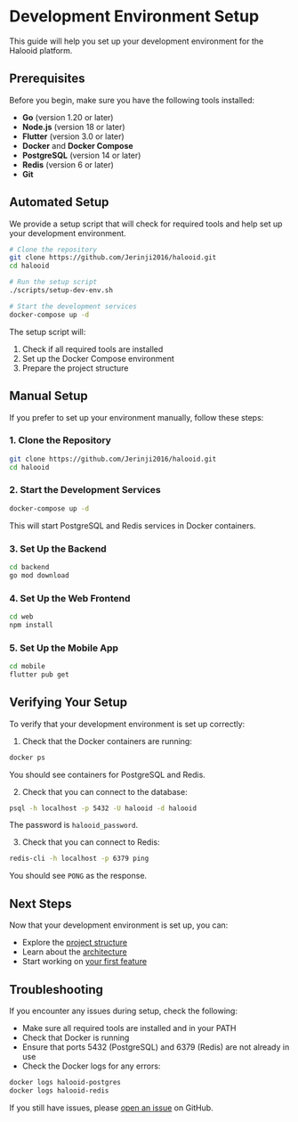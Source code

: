 # Development Environment Setup

This guide will help you set up your development environment for the Halooid platform.

## Prerequisites

Before you begin, make sure you have the following tools installed:

- **Go** (version 1.20 or later)
- **Node.js** (version 18 or later)
- **Flutter** (version 3.0 or later)
- **Docker** and **Docker Compose**
- **PostgreSQL** (version 14 or later)
- **Redis** (version 6 or later)
- **Git**

## Automated Setup

We provide a setup script that will check for required tools and help set up your development environment.

```bash
# Clone the repository
git clone https://github.com/Jerinji2016/halooid.git
cd halooid

# Run the setup script
./scripts/setup-dev-env.sh

# Start the development services
docker-compose up -d
```

The setup script will:

1. Check if all required tools are installed
2. Set up the Docker Compose environment
3. Prepare the project structure

## Manual Setup

If you prefer to set up your environment manually, follow these steps:

### 1. Clone the Repository

```bash
git clone https://github.com/Jerinji2016/halooid.git
cd halooid
```

### 2. Start the Development Services

```bash
docker-compose up -d
```

This will start PostgreSQL and Redis services in Docker containers.

### 3. Set Up the Backend

```bash
cd backend
go mod download
```

### 4. Set Up the Web Frontend

```bash
cd web
npm install
```

### 5. Set Up the Mobile App

```bash
cd mobile
flutter pub get
```

## Verifying Your Setup

To verify that your development environment is set up correctly:

1. Check that the Docker containers are running:

```bash
docker ps
```

You should see containers for PostgreSQL and Redis.

2. Check that you can connect to the database:

```bash
psql -h localhost -p 5432 -U halooid -d halooid
```

The password is `halooid_password`.

3. Check that you can connect to Redis:

```bash
redis-cli -h localhost -p 6379 ping
```

You should see `PONG` as the response.

## Next Steps

Now that your development environment is set up, you can:

- Explore the [project structure](../development/project-structure.md)
- Learn about the [architecture](../architecture/index.md)
- Start working on [your first feature](../development/first-feature.md)

## Troubleshooting

If you encounter any issues during setup, check the following:

- Make sure all required tools are installed and in your PATH
- Check that Docker is running
- Ensure that ports 5432 (PostgreSQL) and 6379 (Redis) are not already in use
- Check the Docker logs for any errors:

```bash
docker logs halooid-postgres
docker logs halooid-redis
```

If you still have issues, please [open an issue](https://github.com/Jerinji2016/halooid/issues) on GitHub.
